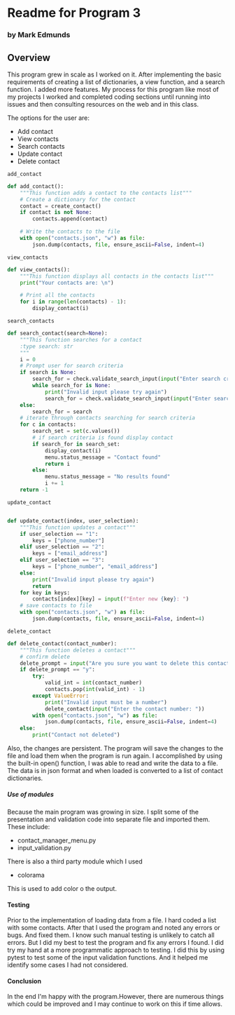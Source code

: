 # Readme for Program 3
### by Mark Edmunds

## Overview
This program grew in scale as I worked on it. After implementing the basic requirements of creating a list of dictionaries, a view function, and a search function. I added more features. 
My process for this program like most of my projects I worked and completed coding sections until running into issues and then consulting resources on the web and in this class.

The options for the user are:
- Add contact
- View contacts
- Search contacts
- Update contact
- Delete contact

`add_contact`
```python
def add_contact():
    """This function adds a contact to the contacts list"""
    # Create a dictionary for the contact
    contact = create_contact()
    if contact is not None:
        contacts.append(contact)

    # Write the contacts to the file
    with open("contacts.json", "w") as file:
        json.dump(contacts, file, ensure_ascii=False, indent=4)

```
`view_contacts`
```python
def view_contacts():
    """This function displays all contacts in the contacts list"""
    print("Your contacts are: \n")

    # Print all the contacts
    for i in range(len(contacts) - 1):
        display_contact(i)
```
`search_contacts`
```python
def search_contact(search=None):
    """This function searches for a contact
    :type search: str
    """
    i = 0
    # Prompt user for search criteria
    if search is None:
        search_for = check.validate_search_input(input("Enter search criteria: "))
        while search_for is None:
            print("Invalid input please try again")
            search_for = check.validate_search_input(input("Enter search criteria: "))
    else:
        search_for = search
    # iterate through contacts searching for search criteria
    for c in contacts:
        search_set = set(c.values())
        # if search criteria is found display contact
        if search_for in search_set:
            display_contact(i)
            menu.status_message = "Contact found"
            return i
        else:
            menu.status_message = "No results found"
            i += 1
    return -1
```
`update_contact`
```python

def update_contact(index, user_selection):
    """This function updates a contact"""
    if user_selection == "1":
        keys = ["phone_number"]
    elif user_selection == "2":
        keys = ["email_address"]
    elif user_selection == "3":
        keys = ["phone_number", "email_address"]
    else:
        print("Invalid input please try again")
        return
    for key in keys:
        contacts[index][key] = input(f"Enter new {key}: ")
    # save contacts to file
    with open("contacts.json", "w") as file:
        json.dump(contacts, file, ensure_ascii=False, indent=4)
```
`delete_contact`
```python
def delete_contact(contact_number):
    """This function deletes a contact"""
    # confirm delete
    delete_prompt = input("Are you sure you want to delete this contact this action cannot be undone? (y/n): ")
    if delete_prompt == "y":
        try:
            valid_int = int(contact_number)
            contacts.pop(int(valid_int) - 1)
        except ValueError:
            print("Invalid input must be a number")
            delete_contact(input("Enter the contact number: "))
        with open("contacts.json", "w") as file:
            json.dump(contacts, file, ensure_ascii=False, indent=4)
    else:
        print("Contact not deleted")
```
Also, the changes are persistent. The program will save the changes to the file and load them when the program is run again.
I accomplished by using the built-in open() function, I was able to read and write the data to a file. 
The data is in json format and when loaded is converted to a list of contact dictionaries. 

##### Use of modules
Because the main program was growing in size. I split some of the presentation and validation code into separate file and imported them.
These include:

- contact_manager_menu.py
- input_validation.py

There is also a third party module which I used

- colorama

This is used to add color o the output.

#### Testing
Prior to the implementation of loading data from a file. I hard coded a list with some contacts.
After that I used the program and noted any errors or bugs. And fixed them. I know such manual testing is unlikely to catch all errors. 
But I did my best to test the program and fix any errors I found. I did try my hand at a more programmatic approach to testing.
I did this by using pytest to test some of the input validation functions.  And it helped me identify some cases I had not considered.

#### Conclusion
In the end I'm happy with the program.However, there are numerous things which could be improved and I may continue to work on this if time allows.
